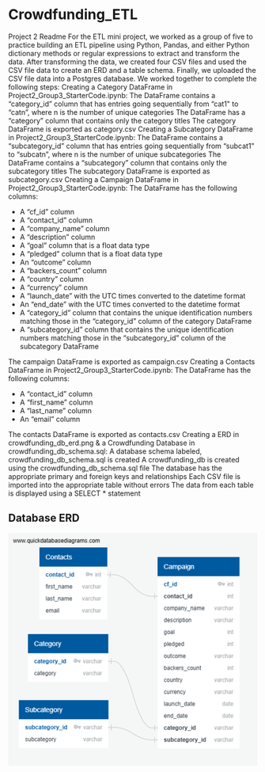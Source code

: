 # Crowdfunding_ETL
Project 2 Readme
For the ETL mini project, we worked as a group of five to practice building an ETL pipeline using Python, Pandas, and either Python dictionary methods or regular expressions to extract and transform the data. After transforming the data, we created four CSV files and used the CSV file data to create an ERD and a table schema. Finally, we uploaded the CSV file data into a Postgres database. We worked together to complete the following steps:
Creating a Category DataFrame in Project2_Group3_StarterCode.ipynb:
The DataFrame contains a “category_id” column that has entries going sequentially from “cat1" to “catn”, where n is the number of unique categories
The DataFrame has a “category” column that contains only the category titles
The category DataFrame is exported as category.csv
Creating a Subcategory DataFrame in Project2_Group3_StarterCode.ipynb:
The DataFrame contains a “subcategory_id” column that has entries going sequentially from “subcat1" to “subcatn”, where n is the number of unique subcategories
The DataFrame contains a “subcategory” column that contains only the subcategory titles
The subcategory DataFrame is exported as subcategory.csv
Creating a Campaign DataFrame in Project2_Group3_StarterCode.ipynb:
The DataFrame has the following columns:
- A “cf_id” column
- A “contact_id” column
- A “company_name” column
- A “description” column
- A “goal” column that is a float data type
- A “pledged” column that is a float data type
- An “outcome” column
- A “backers_count” column
- A “country” column
- A “currency” column
- A “launch_date” with the UTC times converted to the datetime format
- An “end_date” with the UTC times converted to the datetime format
- A “category_id” column that contains the unique identification numbers matching those in the “category_id” column of the category DataFrame
- A “subcategory_id” column that contains the unique identification numbers matching those in the “subcategory_id” column of the subcategory DataFrame


The campaign DataFrame is exported as campaign.csv
Creating a Contacts DataFrame in Project2_Group3_StarterCode.ipynb:
The DataFrame has the following columns:
-   A “contact_id” column
-   A “first_name” column
-   A “last_name” column
-   An “email” column

The contacts DataFrame is exported as contacts.csv
Creating a ERD in crowdfunding_db_erd.png
& a Crowdfunding Database in crowdfunding_db_schema.sql:
A database schema labeled, crowdfunding_db_schema.sql is created
A crowdfunding_db is created using the crowdfunding_db_schema.sql file
The database has the appropriate primary and foreign keys and relationships
Each CSV file is imported into the appropriate table without errors
The data from each table is displayed using a SELECT * statement

## Database ERD

![ERD for Database](crowdfunding_db_erd.png)
